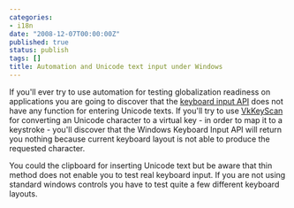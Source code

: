 ```yaml
---
categories:
- i18n
date: "2008-12-07T00:00:00Z"
published: true
status: publish
tags: []
title: Automation and Unicode text input under Windows
---
```

If you'll ever try to use automation for testing globalization readiness on applications you are going to discover that the [keyboard input API](http://msdn.microsoft.com/en-us/library/ms645530(VS.85).aspx) does not have any function for entering Unicode texts. If you'll try to use [VkKeyScan](http://msdn.microsoft.com/en-us/library/ms646329(VS.85).aspx) for converting an Unicode character to a virtual key - in order to map it to a keystroke - you'll discover that the Windows Keyboard Input API will return you nothing because current keyboard layout is not able to produce the requested character.

You could the clipboard for inserting Unicode text but be aware that thin method does not enable you to test real keyboard input. If you are not using standard windows controls you have to test quite a few different keyboard layouts.